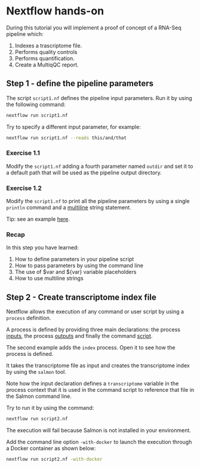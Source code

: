 # Nextflow hands-on

During this tutorial you will implement a proof of concept of a RNA-Seq pipeline which:
1. Indexes a trascriptome file.
2. Performs quality controls
3. Performs quantification.
4. Create a MultiqQC report.

## Step 1 - define the pipeline parameters

The script ```script1.nf``` defines the pipeline input parameters. Run it by using the following command:
```bash
nextflow run script1.nf
```
Try to specify a different input parameter, for example:
```bash
nextflow run script1.nf --reads this/and/that
```

### Exercise 1.1

Modify the ```script1.nf``` adding a fourth parameter named ```outdir``` and set it to a default path that will be used as the pipeline output directory.

### Exercise 1.2

Modify the ```script1.nf``` to print all the pipeline parameters by using a single ```println``` command and a [multiline](https://www.nextflow.io/docs/latest/script.html#multi-line-strings) string statement.

Tip: see an example [here](https://github.com/nextflow-io/rnaseq-nf/blob/3b5b49f/main.nf#L41-L48).

### Recap

In this step you have learned:

1. How to define parameters in your pipeline script
2. How to pass parameters by using the command line
3. The use of $var and ${var} variable placeholders
4. How to use multiline strings

## Step 2 - Create transcriptome index file

Nextflow allows the execution of any command or user script by using a ```process``` definition.

A process is defined by providing three main declarations: the process [inputs](https://www.nextflow.io/docs/latest/process.html#inputs), the process [outputs](https://www.nextflow.io/docs/latest/process.html#outputs) and finally the command [script](https://www.nextflow.io/docs/latest/process.html#script).

The second example adds the ```index``` process. Open it to see how the process is defined.

It takes the transcriptome file as input and creates the transcriptome index by using the ```salmon``` tool.

Note how the input declaration defines a ```transcriptome``` variable in the process context that it is used in the command script to reference that file in the Salmon command line.

Try to run it by using the command:
```bash
nextflow run script2.nf
```
The execution will fail because Salmon is not installed in your environment.

Add the command line option ```-with-docker``` to launch the execution through a Docker container as shown below:
```bash
nextflow run script2.nf -with-docker
```

